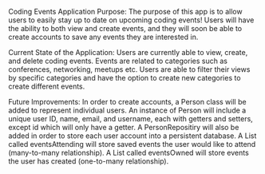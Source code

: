 Coding Events Application Purpose:
The purpose of this app is to allow users to easily stay up to date on upcoming coding events! 
Users will have the ability to both view and create events, and they will soon be able to create accounts to save any events they are interested in.

Current State of the Application:
Users are currently able to view, create, and delete coding events. 
Events are related to categories such as conferences, networking, meetups etc.
Users are able to filter their views by specific categories and have the option to create new categories to create different events.

Future Improvements:
In order to create accounts, a Person class will be added to represent individual users.
An instance of Person will include a unique user ID, name, email, and username, each with getters and setters, except id which will only have a getter.
A PersonRepositiry will also be added in order to store each user account into a persistent database.
A List<Event> called eventsAttending will store saved events the user would like to attend (many-to-many relationship).
A List<Event> called eventsOwned will store events the user has created (one-to-many relationship).
